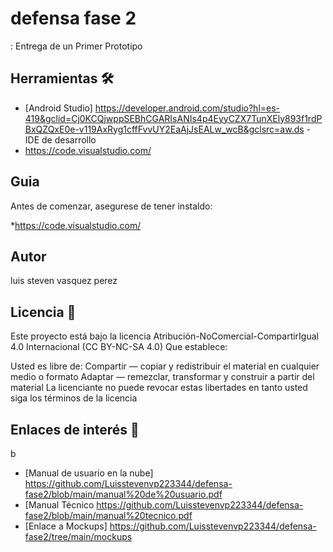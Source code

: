 # defensa fase 2     
: Entrega de un Primer Prototipo


## Herramientas 🛠️

* [Android Studio] https://developer.android.com/studio?hl=es-419&gclid=Cj0KCQjwppSEBhCGARIsANIs4p4EyyCZX7TunXEly893f1rdPBxQZQxE0e-v119AxRyg1cffFvvUY2EaAjJsEALw_wcB&gclsrc=aw.ds - IDE de desarrollo
* https://code.visualstudio.com/

## Guia 

Antes de comenzar, asegurese de tener instaldo:

*https://code.visualstudio.com/

## Autor

luis steven vasquez perez

## Licencia 📄

Este proyecto está bajo la licencia Atribución-NoComercial-CompartirIgual 4.0 Internacional (CC BY-NC-SA 4.0)
Que establece:

Usted es libre de:
Compartir — copiar y redistribuir el material en cualquier medio o formato
Adaptar — remezclar, transformar y construir a partir del material
La licenciante no puede revocar estas libertades en tanto usted siga los términos de la licencia

## Enlaces de interés 👀
b

* [Manual de usuario en la nube] https://github.com/Luisstevenvp223344/defensa-fase2/blob/main/manual%20de%20usuario.pdf
* [Manual Técnico https://github.com/Luisstevenvp223344/defensa-fase2/blob/main/manual%20tecnico.pdf
* [Enlace a Mockups] https://github.com/Luisstevenvp223344/defensa-fase2/tree/main/mockups


